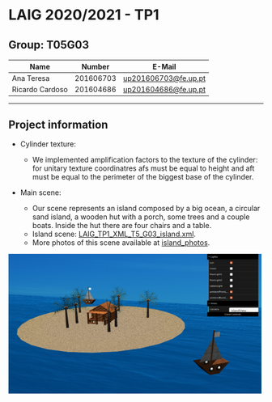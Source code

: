 # LAIG 2020/2021 - TP1

## Group: T05G03

| Name             | Number    | E-Mail                |
| ---------------- | --------- | --------------------- |
| Ana Teresa       | 201606703 | up201606703@fe.up.pt  |
| Ricardo Cardoso  | 201604686 | up201604686@fe.up.pt  |

----
## Project information

- Cylinder texture:
  - We implemented amplification factors to the texture of the cylinder: for unitary texture coordinatres afs must be equal to height and aft must be equal to the perimeter of the biggest base of the cylinder.

- Main scene:
  - Our scene represents an island composed by a big ocean, a circular sand island, a wooden hut with a porch, some trees and a couple boats. Inside the hut there are four chairs and a table.
  - Island scene: [LAIG_TP1_XML_T5_G03_island.xml](TP1/scenes/LAIG_TP1_XML_T5_G03_island.xml).
  - More photos of this scene available at [island_photos](TP1/island_photos).

<img src="TP1/island_photos/island_day.png" alt="Island" width="500"/>
